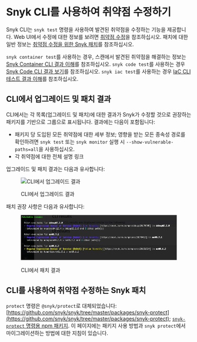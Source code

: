 # Snyk CLI를 사용하여 취약점 수정하기

Snyk CLI는 `snyk test` 명령을 사용하여 발견된 취약점을 수정하는 기능을 제공합니다. Web UI에서 수정에 대한 정보를 보려면 [취약점 수정](../../scan-with-snyk/snyk-open-source/manage-vulnerabilities/fix-your-vulnerabilities.md)을 참조하십시오. 패치에 대한 일반 정보는 [취약점 수정을 위한 Snyk 패치](../../scan-with-snyk/snyk-open-source/manage-vulnerabilities/snyk-patches-to-fix-vulnerabilities.md)를 참조하십시오.

`snyk container test`를 사용하는 경우, 스캔에서 발견된 취약점을 해결하는 정보는 [Snyk Container CLI 결과 이해](snyk-cli-for-snyk-container/understand-snyk-container-cli-results.md)를 참조하십시오. `snyk code test`를 사용하는 경우 [Snyk Code CLI 결과 보기](snyk-cli-for-snyk-code/view-snyk-code-cli-results.md)를 참조하십시오. `snyk iac test`를 사용하는 경우 [IaC CLI 테스트 결과 이해](snyk-cli-for-iac/understand-the-iac-cli-test-results/)를 참조하십시오.

## CLI에서 업그레이드 및 패치 결과

CLI에서는 각 목록(업그레이드 및 패치)에 대한 결과가 Snyk가 수정할 것으로 권장하는 패키지를 기반으로 그룹으로 표시됩니다. 결과에는 다음이 포함됩니다:

* 패키지 당 도입된 모든 취약점에 대한 세부 정보; 영향을 받는 모든 종속성 경로를 확인하려면 `snyk test` 또는 `snyk monitor` 실행 시 `--show-vulnerable-paths=all`을 사용하십시오.
* 각 취약점에 대한 전체 설명 링크

업그레이드 및 패치 결과는 다음과 유사합니다:

<figure><img src="https://docs.snyk.io/~gitbook/image?url=https%3A%2F%2F2533899886-files.gitbook.io%2F%7E%2Ffiles%2Fv0%2Fb%2Fgitbook-x-prod.appspot.com%2Fo%2Fspaces%252F-MdwVZ6HOZriajCf5nXH%252Fuploads%252Fgit-blob-b6747c94f599365ca4d3eeff91dfe9e61bb49bea%252Fimage%2520%2817%29.png%3Falt%3Dmedia%26token%3Db702cbaf-f6e7-44f5-981c-eb71c17c57ad&#x26;width=768&#x26;dpr=4&#x26;quality=100&#x26;sign=ea8370e&#x26;sv=2" alt="CLI에서 업그레이드 결과"><figcaption><p>CLI에서 업그레이드 결과</p></figcaption></figure>

패치 권장 사항은 다음과 유사합니다:

<figure><img src="../../.gitbook/assets/uuid-1afca091-a9a5-d42c-40b6-f48aa0e72584-en.png" alt="CLI에서 패치 결과"><figcaption><p>CLI에서 패치 결과</p></figcaption></figure>

## CLI를 사용하여 취약점 수정하는 Snyk 패치

`protect` 명령은 `@snyk/protect`로 대체되었습니다: [https://github.com/snyk/snyk/tree/master/packages/snyk-protect](https://github.com/snyk/snyk/tree/master/packages/snyk-protect); [`snyk-protect` 명령용 npm 패키지](https://www.npmjs.com/package/@snyk/protect). 이 페이지에는 패키지 사용 방법과 `snyk protect`에서 마이그레이션하는 방법에 대한 지침이 있습니다.
